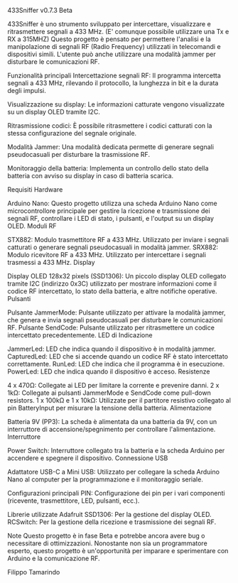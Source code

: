 433Sniffer v0.7.3 Beta


433Sniffer è uno strumento sviluppato per intercettare, visualizzare e ritrasmettere segnali a 433 MHz. (E' comunque possibile utilizzare una Tx e RX a 315MHZ)
Questo progetto è pensato per permettere l'analisi e la manipolazione di segnali RF (Radio Frequency) utilizzati in telecomandi e dispositivi simili. 
L'utente può anche utilizzare una modalità jammer per disturbare le comunicazioni RF.

Funzionalità principali
Intercettazione segnali RF: Il programma intercetta segnali a 433 MHz, rilevando il protocollo, la lunghezza in bit e la durata degli impulsi.

Visualizzazione su display: Le informazioni catturate vengono visualizzate su un display OLED tramite I2C.

Ritrasmissione codici: È possibile ritrasmettere i codici catturati con la stessa configurazione del segnale originale.

Modalità Jammer: Una modalità dedicata permette di generare segnali pseudocasuali per disturbare la trasmissione RF.

Monitoraggio della batteria: Implementa un controllo dello stato della batteria con avviso su display in caso di batteria scarica.

Requisiti Hardware

Arduino Nano: Questo progetto utilizza una scheda Arduino Nano come microcontrollore principale per gestire la ricezione e trasmissione dei segnali RF, controllare i LED di stato, i pulsanti, e l'output su un display OLED.
Moduli RF

STX882: Modulo trasmettitore RF a 433 MHz. Utilizzato per inviare i segnali catturati o generare segnali pseudocasuali in modalità jammer.
SRX882: Modulo ricevitore RF a 433 MHz. Utilizzato per intercettare i segnali trasmessi a 433 MHz.
Display

Display OLED 128x32 pixels (SSD1306): Un piccolo display OLED collegato tramite I2C (indirizzo 0x3C) utilizzato per mostrare informazioni come il codice RF intercettato, lo stato della batteria, e altre notifiche operative.
Pulsanti

Pulsante JammerMode: Pulsante utilizzato per attivare la modalità jammer, che genera e invia segnali pseudocasuali per disturbare le comunicazioni RF.
Pulsante SendCode: Pulsante utilizzato per ritrasmettere un codice intercettato precedentemente.
LED di Indicazione

JammerLed: LED che indica quando il dispositivo è in modalità jammer.
CapturedLed: LED che si accende quando un codice RF è stato intercettato correttamente.
RunLed: LED che indica che il programma è in esecuzione.
PowerLed: LED che indica quando il dispositivo è acceso.
Resistenze

4 x 470Ω: Collegate ai LED per limitare la corrente e prevenire danni.
2 x 1kΩ: Collegate ai pulsanti JammerMode e SendCode come pull-down resistors.
1 x 100kΩ e 1 x 10kΩ: Utilizzate per il partitore resistivo collegato al pin BatteryInput per misurare la tensione della batteria.
Alimentazione

Batteria 9V (PP3): La scheda è alimentata da una batteria da 9V, con un interruttore di accensione/spegnimento per controllare l'alimentazione.
Interruttore

Power Switch: Interruttore collegato tra la batteria e la scheda Arduino per accendere e spegnere il dispositivo.
Connessione USB

Adattatore USB-C a Mini USB: Utilizzato per collegare la scheda Arduino Nano al computer per la programmazione e il monitoraggio seriale.


Configurazioni principali
PIN: Configurazione dei pin per i vari componenti (ricevente, trasmettitore, LED, pulsanti, ecc.).

Librerie utilizzate
Adafruit SSD1306: Per la gestione del display OLED.
RCSwitch: Per la gestione della ricezione e trasmissione dei segnali RF.

Note
Questo progetto è in fase Beta e potrebbe ancora avere bug o necessitare di ottimizzazioni.
Nonostante non sia un programmatore esperto, questo progetto è un'opportunità per imparare e sperimentare con Arduino e la comunicazione RF.

Filippo Tamarindo
